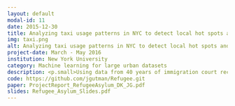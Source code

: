 ```yaml
---
layout: default
modal-id: 11
date: 2015-12-30
title: Analyzing taxi usage patterns in NYC to detect local hot spots and dead zones
img: taxi.png
alt: Analyzing taxi usage patterns in NYC to detect local hot spots and dead zones
project-date: March - May 2016
institution: New York University
category: Machine learning for large urban datasets
description: <p.small>Using data from 40 years of immigration court records in asylum decisions, we built an anomaly detection system to predict the probability of immigration judges granting asylum to families of asylum seekers given the characteristics of the refugee, case, and judge, and recent and immediate asylum decision history. We built predictive models using Adaboost, support vector machines, and other classification models to optimize prediction and recall across all judges. We were particularly interested in measuring streak avoidance behavior in judges’ decision-making and identifying judges whose behavior systematically deviated from expected voting patterns in asylum decisions involving particular refugee ethnicities and countries of origin. </p> <p.small>Fairly extensive missing data necessitated use of multiple imputation in developing the candidate models for the analysis. A hierachical non-parametric model was developed using families nested in judges nested in courts nested in districts. A complete lack of variation at the within-family level motivated the use of families of asylum-seekers as the smallest unit of analysis, rather than individuals. Adaboost and linear support vector machines yielded the lowest mean error across all classes of models when optimizing for the F1-measure on asylum grants.</p> <p.small>In refining these analyses we developed a technique for predicting the expected behavior of an individual judge from the collective decision-making behavior of all other judges, using the multilevel structure to weight the prediction more heavily towards judges closer to the target judge in the hierarchy. We used these weighted predictions to flag judges whose asylum granting decisions did not conform to the "collective wisdom" prediction of the system as a whole. A key finding in our analysis was that decision records which preceded the target case by over a year showed almost no interdependence either within or across judges, as the factors which contribute to reasonable decision-making behavior in asylum cases typically changed too drastically within a year to be informative for time lags greater than one year.</p> <p.small>The analyses and models used in this project were all written in Python using the scikit-learn library for machine learning and statistical modeling. Sensitive and confidential datasets provided by researchers at the National Bureau of Economic Research. Additional features merged from open data obtained from the U.N. High Commissioner for Refugees and World Bank databases.</p>
code: https://github.com/jgutman/Refugee.git
paper: ProjectReport_RefugeeAsylum_DK_JG.pdf
slides: Refugee_Asylum_Slides.pdf
---
```


